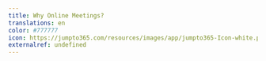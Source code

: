 ```yaml
---
title: Why Online Meetings?
translations: en
color: #777777
icon: https://jumpto365.com/resources/images/app/jumpto365-Icon-white.png
externalref: undefined
---
```

  


